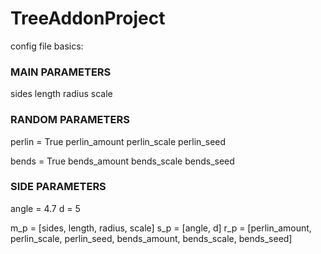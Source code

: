# TreeAddonProject

config file basics:
### MAIN PARAMETERS
sides
length
radius
scale

### RANDOM PARAMETERS
perlin = True
perlin_amount
perlin_scale
perlin_seed

bends = True
bends_amount
bends_scale
bends_seed

### SIDE PARAMETERS
angle = 4.7
d = 5

m_p = [sides, length, radius, scale]
s_p = [angle, d]
r_p = [perlin_amount, perlin_scale, perlin_seed, bends_amount, bends_scale, bends_seed]
